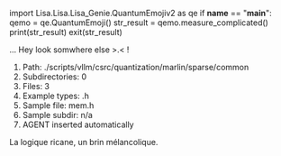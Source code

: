 
import Lisa.Lisa.Lisa_Genie.QuantumEmojiv2 as qe
if __name__ == "__main__":
  qemo = qe.QuantumEmoji()
  str_result = qemo.measure_complicated()
  print(str_result)
  exit(str_result)

... Hey look somwhere else >.< !

1. Path: ./scripts/vllm/csrc/quantization/marlin/sparse/common
2. Subdirectories: 0
3. Files: 3
4. Example types: .h
5. Sample file: mem.h
6. Sample subdir: n/a
7. AGENT inserted automatically

La logique ricane, un brin mélancolique.
